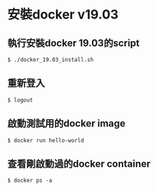 # 安裝docker v19.03
## 執行安裝docker 19.03的script 
```
$ ./docker_19.03_install.sh
```

## 重新登入 
```
$ logout
```

## 啟動測試用的docker image 
```
$ docker run hello-world
```

## 查看剛啟動過的docker container
```
$ docker ps -a
```
